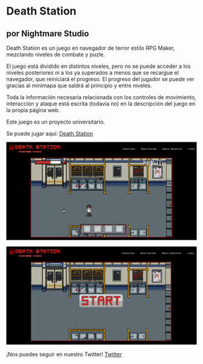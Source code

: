 # Death Station
## por Nightmare Studio

Death Station es un juego en navegador de terror estilo RPG Maker, mezclando niveles de combate y puzle.

El juego está dividido en distintos niveles, pero no se puede acceder a los niveles posteriores ni a los ya superados a menos que se recargue el navegador, que reiniciará el progreso.
El progreso del jugador se puede ver gracias al minimapa que saldrá al principio y entre niveles.

Toda la información necesaria relacionada con los controles de movimiento, interacción y ataque está escrita (todavía no) en la descripción del juego en la propia página web.

Este juego es un proyecto universitario.

Se puede jugar aquí: [Death Station](https://mattcastucm.github.io/Death-Station-Nightmare-Studio/)

![Hito 1 Cap 1](https://github.com/MattCastUCM/Death-Station-Nightmare-Studio/blob/main/Documents/Level.png)

![Hito 1 Cap 2](https://github.com/MattCastUCM/Death-Station-Nightmare-Studio/blob/main/Documents/Menu.png)

¡Nos puedes seguir en nuestro Twitter! [Twitter](https://twitter.com/n1ghtm4r3stud10)
